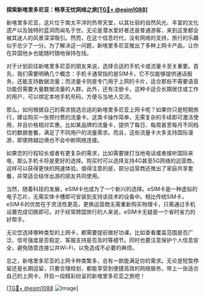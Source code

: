 **探索新喀里多尼亚：畅享无忧网络之旅[[TG💪+ @esim1088](https://t.me/s/esim1088)]**

新喀里多尼亚，这片位于南太平洋的热带天堂，以其壮丽的自然风光、丰富的文化遗产以及独特的蓝洞而闻名于世。无论是潜水爱好者还是普通游客，来到这里都会被其迷人的风景深深吸引。然而，在这个信息时代，没有网络的支持，旅行的乐趣似乎总少了一分。为了解决这一问题，新喀里多尼亚推出了多种上网卡产品，让你在异国他乡也能随时随地保持在线。

对于计划前往新喀里多尼亚的朋友来说，选择合适的手机卡或流量卡至关重要。首先，我们需要明确几个概念：手机卡通常指的是SIM卡，它不仅能够提供通话服务，还能支持数据流量；而流量卡则是专门用于上网的卡片，适合那些不需要语音功能但需要大量数据流量的人群。此外，还有注册卡，这种卡适合长期居住或工作的用户，可以绑定本地手机号码，方便与当地人交流。

那么，如何根据自己的需求挑选合适的新喀里多尼亚上网卡呢？如果你只是短期旅行，建议购买一张预付费的流量卡。这类卡操作简单，无需复杂的手续即可激活使用，并且价格相对实惠。比如某品牌的流量卡，提供了每日、每周甚至每月不同档位的数据套餐，满足了不同用户的流量需求。而且，这些流量卡大多支持国际漫游，即便跨越边境也不会中断网络连接。

如果您的行程较长或者有更复杂的需求，比如需要拨打当地电话或者接听国际来电，那么手机卡将是更好的选择。购买时可以选择支持4G甚至5G网络的运营商，这样可以获得更快的网速体验。值得注意的是，部分运营商还推出了家庭共享套餐，非常适合结伴出游的朋友共同使用。

当然，随着科技的发展，eSIM卡也成为了一个新兴的选择。eSIM卡是一种虚拟的电子芯片，无需实体卡槽即可安装到支持该技术的设备中。相比传统SIM卡，eSIM卡的优势在于灵活性更高，更换运营商无需重新购买物理卡，只需通过手机设置完成切换即可。对于经常跨国旅行的人来说，eSIM卡无疑是一个省时省力的好帮手。

无论您选择哪种类型的上网卡，都需要提前做好功课。比如查看覆盖范围是否广泛、信号强度是否稳定、客服支持是否及时等细节。同时也要注意保护个人信息安全，避免随意连接公共Wi-Fi，以免造成不必要的麻烦。

总之，新喀里多尼亚的上网卡种类繁多，总有一款能满足你的需求。无论是短暂停留还是长期逗留，只要合理规划，都能享受到便捷高效的网络服务。带上一张适合自己的上网卡，开启一段精彩纷呈的新喀里多尼亚之旅吧！

[[TG💪+ @esim1088](https://t.me/s/esim1088) ![Image](https://i.postimg.cc/4NQfJmqS/Snipaste-2025-05-13-00-14-12.png)]